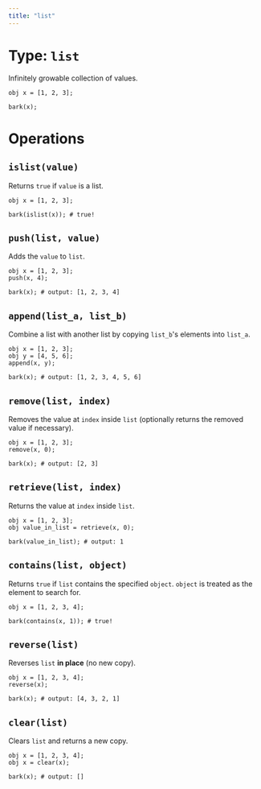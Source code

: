 ```yaml
---
title: "list"
---
```


# Type: `list`

Infinitely growable collection of values.

```
obj x = [1, 2, 3];

bark(x);
```

# Operations

## `islist(value)`
Returns `true` if `value` is a list.

```
obj x = [1, 2, 3];

bark(islist(x)); # true!
```

## `push(list, value)`
Adds the `value` to `list`.

```
obj x = [1, 2, 3];
push(x, 4);

bark(x); # output: [1, 2, 3, 4]
```

## `append(list_a, list_b)`
Combine a list with another list by copying `list_b`'s elements into `list_a`.

```
obj x = [1, 2, 3];
obj y = [4, 5, 6];
append(x, y);

bark(x); # output: [1, 2, 3, 4, 5, 6]
```

## `remove(list, index)`
Removes the value at `index` inside `list` (optionally returns the removed value if necessary).

```
obj x = [1, 2, 3];
remove(x, 0);

bark(x); # output: [2, 3]
```

## `retrieve(list, index)`
Returns the value at `index` inside `list`.

```
obj x = [1, 2, 3];
obj value_in_list = retrieve(x, 0);

bark(value_in_list); # output: 1
```

## `contains(list, object)`
Returns `true` if `list` contains the specified `object`. `object` is treated as the element to search for.

```
obj x = [1, 2, 3, 4];

bark(contains(x, 1)); # true!
```

## `reverse(list)`
Reverses `list` **in place** (no new copy).

```
obj x = [1, 2, 3, 4];
reverse(x);

bark(x); # output: [4, 3, 2, 1]
```

## `clear(list)`
Clears `list` and returns a new copy.

```
obj x = [1, 2, 3, 4];
obj x = clear(x);

bark(x); # output: []
```
